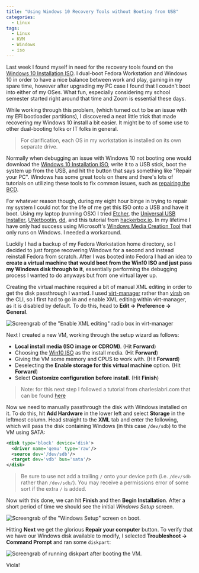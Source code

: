 ```yaml
---
title: "Using Windows 10 Recovery Tools without Booting from USB"
categories:
  - Linux
tags:
  - Linux
  - KVM
  - Windows
  - iso
---
```


Last week I found myself in need for the recovery tools found on the [Windows 10 Installation ISO](https://www.microsoft.com/en-us/software-download/windows10ISO). I dual-boot Fedora Workstation and Windows 10 in order to have a nice balance between work and play, gaming in my spare time, however after upgrading my PC case I found that I coudn't boot into either of my OSes. What fun, especially considering my school semester started right around that time and Zoom is essential these days.

While working through this problem, (which turned out to be an issue with my EFI bootloader partitions), I discovered a neat little trick that made recovering my Windows 10 install a bit easier. It might be to of some use to other dual-booting folks or IT folks in general.

> For clarification, each OS in my workstation is installed on its own separate drive.

Normally when debugging an issue with Windows 10 not booting one would download the [Windows 10 Installation ISO](https://www.microsoft.com/en-us/software-download/windows10ISO), write it to a USB stick, boot the system up from the USB, and hit the button that says something like "Repair your PC". Windows has some great tools on there and there's lots of tutorials on utilizing these tools to fix common issues, such as [repairing the BCD](https://www.lifewire.com/how-to-rebuild-the-bcd-in-windows-2624508).

For whatever reason though, during my eight hour binge in trying to repair my system I could not for the life of me get this ISO onto a USB and have it boot. Using my laptop (running OSX) I tried [Etcher](https://www.balena.io/etcher/), the [Universal USB Installer](https://www.pendrivelinux.com/universal-usb-installer-easy-as-1-2-3/), [UNetbootin](https://unetbootin.org/), [dd](https://www.2daygeek.com/linux-dd-command-create-a-bootable-usb-disk/), and this tutorial from [hackerbox.io](https://hackerbox.io/articles/bootable-usb-from-iso-using-osx/). In my lifetime I have only had success using Microsoft's [Windows Media Creation Tool](https://www.partitionwizard.com/clone-disk/windows-10-media-creation-tool.html) that only runs on Windows. I needed a workaround.

Luckily I had a backup of my Fedora Workstation home directory, so I decided to just forgoe recovering Windows for a second and instead reinstall Fedora from scratch. After I was booted into Fedora I had an idea to **create a virtual machine that would boot from the Win10 ISO and just pass my Windows disk through to it**, essentially performing the debugging process I wanted to do anyways but from one virtual layer up. 

Creating the virtual machine required a bit of manual XML editing in order to get the disk passthrough I wanted. I used [virt-manager](https://virt-manager.org/) rather than [virsh](https://www.libvirt.org/manpages/virsh.html) on the CLI, so I first had to go in and enable XML editing within virt-manager, as it is disabled by default. To do this, head to **Edit -> Preference -> General**.

![Screengrab of the "Enable XML editing" radio box in virt-manager](../../assets/images/xml_editing.png)

Next I created a new VM, working through the setup wizard as follows:

* **Local install media (ISO image or CDROM)**. (Hit **Forward**)
* Choosing the [Win10 ISO](https://www.microsoft.com/en-us/software-download/windows10ISO) as the install media. (Hit **Forward**)
* Giving the VM some memory and CPUS to work with. (Hit **Forward**)
* Deselecting the **Enable storage for this virtual machine** option. (Hit **Forward**)
* Select **Customize configuration before install**. (Hit **Finish**)

> Note: for this next step I followed a tutorial from charleslabri.com that can be found [here](https://www.charleslabri.com/adding-passthrough-physical-disk-in-kvm-guests/)

Now we need to manually passthrough the disk with Windows installed on it. To do this, hit **Add Hardware** in the lower left and select **Storage** in the leftmost column. Head straight to the **XML** tab and enter the following, which will pass the disk containing Windows (in this case `/dev/sdb`) to the VM using SATA:

```xml
<disk type='block' device='disk'>
  <driver name='qemu' type='raw'/>
  <source dev='/dev/sdb'/>
  <target dev='vdb' bus='sata'/>
</disk>
```

> Be sure to use not add a trailing `/` onto your device path (i.e. `/dev/sdb` rather than `/dev/sdb/`). You may receive a permissions error of some sort if the extra `/` is added.

Now with this done, we can hit **Finish** and then **Begin Installation**. After a short period of time we should see the initial *Windows Setup* screen.

![Screengrab of the "Windows Setup" screen on boot](../../assets/images/win10_setup.png).

Hitting **Next** we get the glorious **Repair your computer** button. To verify that we have our Windows disk available to modify, I selected **Troubleshoot -> Command Prompt** and ran some `diskpart`:

![Screengrab of running diskpart after booting the VM](../../assets/images/diskpart.png).

Viola!

